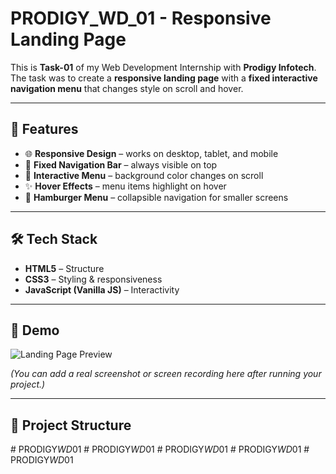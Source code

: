 # PRODIGY_WD_01 - Responsive Landing Page

This is **Task-01** of my Web Development Internship with **Prodigy Infotech**.  
The task was to create a **responsive landing page** with a **fixed interactive navigation menu** that changes style on scroll and hover.

---

## 🚀 Features
- 🌐 **Responsive Design** – works on desktop, tablet, and mobile  
- 📌 **Fixed Navigation Bar** – always visible on top  
- 🎨 **Interactive Menu** – background color changes on scroll  
- ✨ **Hover Effects** – menu items highlight on hover  
- 📱 **Hamburger Menu** – collapsible navigation for smaller screens  

---

## 🛠️ Tech Stack
- **HTML5** – Structure  
- **CSS3** – Styling & responsiveness  
- **JavaScript (Vanilla JS)** – Interactivity  

---

## 📸 Demo
![Landing Page Preview](https://via.placeholder.com/800x400.png?text=Landing+Page+Preview)

*(You can add a real screenshot or screen recording here after running your project.)*

---

## 📂 Project Structure
#   P R O D I G Y _ W D _ 0 1  
 #   P R O D I G Y _ W D _ 0 1  
 #   P R O D I G Y _ W D _ 0 1  
 #   P R O D I G Y _ W D _ 0 1  
 #   P R O D I G Y _ W D _ 0 1  
 
